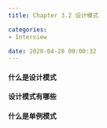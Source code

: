 ```yaml
---
title: Chapter 3.2 设计模式

categories:
- Interview

date: 2020-04-28 00:00:32
---
```

#### 什么是设计模式

#### 设计模式有哪些

#### 什么是单例模式
